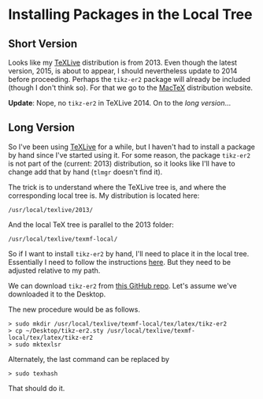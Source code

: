 # Installing Packages in the Local Tree

## Short Version

Looks like my [TeXLive](https://www.tug.org/texlive/) distribution is from 2013.  Even though the latest version, 2015, is about to appear, I should nevertheless update to 2014 before proceeding.  Perhaps the `tikz-er2` package will already be included (though I don't think so).  For that we go to the [MacTeX](https://tug.org/mactex/) distribution website.

**Update**: Nope, no `tikz-er2` in TeXLive 2014.  On to the *long version*...

## Long Version

So I've been using [TeXLive](https://www.tug.org/texlive/) for a while, but I haven't had to install a package by hand since I've started using it.  For some reason, the package `tikz-er2` is not part of the (current: 2013) distribution, so it looks like I'll have to change add that by hand (`tlmgr` doesn't find it).

The trick is to understand where the TeXLive tree is, and where the corresponding local tree is.  My distribution is located here:

```
/usr/local/texlive/2013/
```

And the local TeX tree is parallel to the 2013 folder:

```
/usr/local/texlive/texmf-local/
```

So if I want to install `tikz-er2` by hand, I'll need to place it in the local tree.  Essentially I need to follow the instructions [here](http://tandindorji19.blogspot.com/2012/10/installing-tikz-er2-for-better-er.html).  But they need to be adjusted relative to my path.

We can download `tikz-er2` from [this GitHub repo](https://github.com/stefan-langenmaier/u2r3/blob/master/text/tikz-er2.sty).  Let's assume we've downloaded it to the Desktop.

The new procedure would be as follows.

```
> sudo mkdir /usr/local/texlive/texmf-local/tex/latex/tikz-er2
> cp ~/Desktop/tikz-er2.sty /usr/local/texlive/texmf-local/tex/latex/tikz-er2
> sudo mktexlsr 
```

Alternately, the last command can be replaced by

```
> sudo texhash
```

That should do it.
